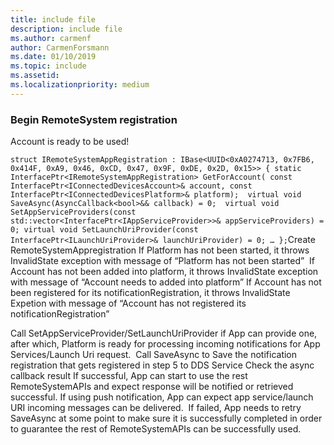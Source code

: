 ```yaml
---
title: include file
description: include file
ms.author: carmenf
author: CarmenForsmann
ms.date: 01/10/2019
ms.topic: include
ms.assetid: 
ms.localizationpriority: medium
---
```



### Begin RemoteSystem registration
Account is ready to be used!  

`
struct IRemoteSystemAppRegistration : IBase<UUID<0xA0274713, 0x7FB6, 0x414F, 0xA9, 0x46, 0xCD, 0x47, 0x9F, 0xDE, 0x2D, 0x15>>​
{​
        static InterfacePtr<IRemoteSystemAppRegistration> GetForAccount(​
                const InterfacePtr<IConnectedDevicesAccount>& account,​
                const InterfacePtr<IConnectedDevicesPlatform>& platform);​
​
        virtual void SaveAsync(AsyncCallback<bool>&& callback) = 0;​
​
        virtual void SetAppServiceProviders(const std::vector<InterfacePtr<IAppServiceProvider>>& appServiceProviders) = 0;​
        virtual void SetLaunchUriProvider(const InterfacePtr<ILaunchUriProvider>& launchUriProvider) = 0;​
…​
};
`
​
Create RemoteSystemAppregistration​
If Platform has not been started, it throws InvalidState exception with message of “Platform has not been started” ​
If Account has not been added into platform, it throws InvalidState exception with message of “Account needs to added into platform”​
If Account has not been registered for its notificationRegistration, it throws InvalidState Expetion with message of “Account has not registered its notificationRegistration”

Call SetAppServiceProvider/SetLaunchUriProvider if App can provide one, after which, Platform is ready for processing incoming notifications for App Services/Launch Uri request.​
​
Call SaveAsync to Save the notification registration that gets registered in step 5 to DDS Service​
Check the async callback result​
If successful, App can start to use the rest RemoteSystemAPIs and expect response will be notified or retrieved successful. If using push notification, App can expect app service/launch URI incoming messages can be delivered. ​
If failed, App needs to retry SaveAsync at some point to make sure it is successfully completed in order to guarantee the rest of RemoteSystemAPIs can be successfully used.
